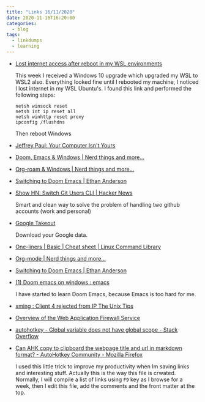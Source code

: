 ```yaml
---
title: "Links 16/11/2020"
date: 2020-11-16T16:20:00
categories:
  - blog
tags:
  - linkdumps
  - learning
---
```

* [Lost internet access after reboot in my WSL environments](https://github.com/microsoft/WSL/issues/3438#issuecomment-410518578)
  
  This week I received a Windows 10 upgrade which upgraded my WSL to WSL2 also. Everything looked fine until I rebooted my machine, I noticed I lost internet in my WSL Ubuntu's. I found this link and performed the following steps:

  ```DOS
  netsh winsock reset
  netsh int ip reset all
  netsh winhttp reset proxy
  ipconfig /flushdns
  ```
  
  Then reboot Windows

* [Jeffrey Paul: Your Computer Isn't Yours](https://sneak.berlin/20201112/your-computer-isnt-yours/)

* [Doom, Emacs & Windows | Nerd things and more...](https://earvingad.github.io/posts/doom_emacs_windows/)

* [Org-roam & Windows | Nerd things and more...](https://earvingad.github.io/posts/org_roam_windows/)

* [Switching to Doom Emacs | Ethan Anderson](https://ethanaa.com/blog/switching-to-doom-emacs/#doom-emacs)

* [Show HN: Switch Git Users CLI | Hacker News](https://news.ycombinator.com/item?id=25069350)
  
  Smart and clean way to solve the problem of handling two github accounts (work and personal)

* [Google Takeout](https://takeout.google.com/?pli=1) 

  Download your Google data.

* [One-liners | Basic | Cheat sheet | Linux Command Library](https://linuxcommandlibrary.com/basic/oneliners.html)

* [Org-mode | Nerd things and more...](https://earvingad.github.io/posts/org_mode/)

* [Switching to Doom Emacs | Ethan Anderson](https://ethanaa.com/blog/switching-to-doom-emacs/#install-doom-emacs)

* [(1) Doom emacs on windows : emacs](https://www.reddit.com/r/emacs/comments/d5hbhl/doom_emacs_on_windows/)

  I have started to learn Doom Emacs, because Emacs is too hard for me.

* [xming : Client 4 rejected from IP The Unix Tips](https://theunixtips.com/xming-client-4-rejected-from-ip/)

* [Overview of the Web Application Firewall Service](https://docs.cloud.oracle.com/en-us/iaas/Content/WAF/Concepts/overview.htm)

* [autohotkey - Global variable does not have global scope - Stack Overflow](https://stackoverflow.com/questions/10198900/global-variable-does-not-have-global-scope)

* [Can AHK copy to clipboard the webpage title and url in markdown format? - AutoHotkey Community - Mozilla Firefox](https://www.autohotkey.com/boards/viewtopic.php?t=72431)

  I used this little trick to improve my productivity when Im saving links and interesting stuff. Actually this is the way this file is crwated. Normally, I will compile a list of links using `F9` key as I browse for a week, then I edit this file, add the comments and the front matter at the top.